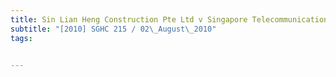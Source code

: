 ```yaml
---
title: Sin Lian Heng Construction Pte Ltd v Singapore Telecommunications Ltd and another suit 
subtitle: "[2010] SGHC 215 / 02\_August\_2010"
tags:


---
```


